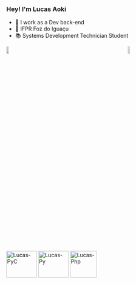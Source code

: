 ### Hey! I'm Lucas Aoki

- 🔭 I work as a Dev back-end
- 🏫 IFPR Foz do Iguaçu
- 📚 Systems Development Technician Student


<div style="margin-bottom: 500px; display: flex; align-items: flex-start;">
  <picture style="margin-right: 300px;">
    <source
      srcset="https://github-readme-stats.vercel.app/api?username=lucaseduaoki&show_icons=true&theme=midnight-purple"
      media="(prefers-color-scheme: dark)"
    />
    <source
      srcset="https://github-readme-stats.vercel.app/api?username=lucaseduaoki&show_icons=true"
      media="(prefers-color-scheme: light), (prefers-color-scheme: dark)"
    />
    <img width="55%" align="top" src="https://github-readme-stats.vercel.app/api?username=lucaseduaoki&show_icons=true" style="vertical-align: top;" />
  </picture>

  <a href="https://github.com/lucaseduaoki/github-readme-stats" style="vertical-align: top;">
    <img width="50%" align="top" src="https://github-readme-stats.vercel.app/api/top-langs/?username=lucaseduaoki&layout=compact&theme=midnight-purple" style="vertical-align: top;" />
  </a>
</div>


<div style="display: inline_block"><br>
  <img align="center" alt="Lucas-PyC" height="70" width="80" src="https://cdn.jsdelivr.net/gh/devicons/devicon@latest/icons/pycharm/pycharm-original.svg" />
  <img align="center" alt="Lucas-Py" height="70" width="80" src="https://cdn.jsdelivr.net/gh/devicons/devicon@latest/icons/python/python-original.svg" />
  <img align="center" alt="Lucas-Php" height="70" widht="80" src="https://cdn.jsdelivr.net/gh/devicons/devicon@latest/icons/php/php-original.svg" /        
</div>
